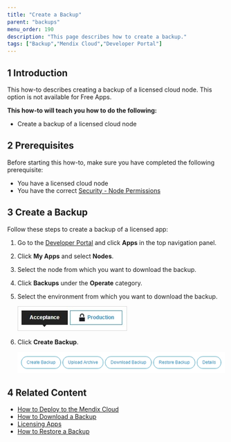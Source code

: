 ```yaml
---
title: "Create a Backup"
parent: "backups"
menu_order: 190
description: "This page describes how to create a backup."
tags: ["Backup","Mendix Cloud","Developer Portal"]
---
```


## 1 Introduction

This how-to describes creating a backup of a licensed cloud node. This option is not available for Free Apps.

**This how-to will teach you how to do the following:**

*   Create a backup of a licensed cloud node


## 2 Prerequisites

Before starting this how-to, make sure you have completed the following prerequisite:

*   You have a licensed cloud node
*   You have the correct [Security - Node Permissions](/developerportal/deploy/node-permissions)

## 3 Create a Backup

Follow these steps to create a backup of a licensed app:

1. Go to the [Developer Portal](http://home.mendix.com) and click **Apps** in the top navigation panel.
2. Click **My Apps** and select **Nodes**.
3. Select the node from which you want to download the backup.
4. Click **Backups** under the **Operate** category.
5. Select the environment from which you want to download the backup.

    ![](attachments/create-backup/environment.jpg)

6. Click **Create Backup**.

    ![](attachments/create-backup/backupoptions.jpg)


## 4 Related Content

* [How to Deploy to the Mendix Cloud](/developerportal/deploy/mendix-cloud-deploy)
* [How to Download a Backup](how-to-download-a-backup)
* [Licensing Apps](/developerportal/deploy/licensing-apps)
* [How to Restore a Backup](how-to-restore-a-backup)
